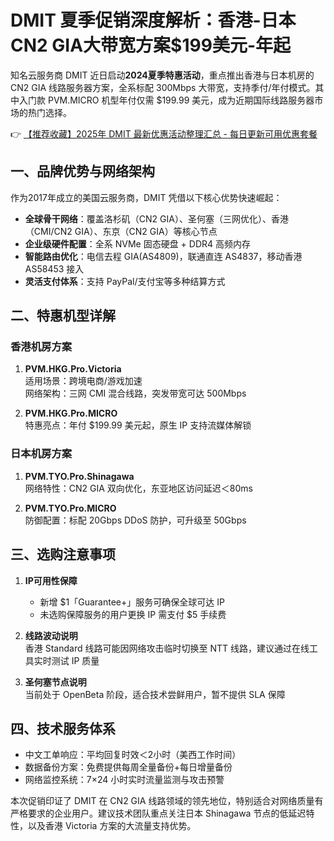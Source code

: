 # DMIT 夏季促销深度解析：香港-日本CN2 GIA大带宽方案$199美元-年起

知名云服务商 DMIT 近日启动**2024夏季特惠活动**，重点推出香港与日本机房的 CN2 GIA 线路服务器方案，全系标配 300Mbps 大带宽，支持季付/年付模式。其中入门款 PVM.MICRO 机型年付仅需 $199.99 美元，成为近期国际线路服务器市场的热门选择。

👉 [【推荐收藏】2025年 DMIT 最新优惠活动整理汇总 - 每日更新可用优惠套餐](https://bit.ly/dmit_coupon)

## 一、品牌优势与网络架构
作为2017年成立的美国云服务商，DMIT 凭借以下核心优势快速崛起：
- **全球骨干网络**：覆盖洛杉矶（CN2 GIA）、圣何塞（三网优化）、香港（CMI/CN2 GIA）、东京（CN2 GIA）等核心节点
- **企业级硬件配置**：全系 NVMe 固态硬盘 + DDR4 高频内存
- **智能路由优化**：电信去程 GIA(AS4809)，联通直连 AS4837，移动香港 AS58453 接入
- **灵活支付体系**：支持 PayPal/支付宝等多种结算方式

## 二、特惠机型详解
### 香港机房方案
1. **PVM.HKG.Pro.Victoria**  
   适用场景：跨境电商/游戏加速  
   网络架构：三网 CMI 混合线路，突发带宽可达 500Mbps

2. **PVM.HKG.Pro.MICRO**  
   特惠亮点：年付 $199.99 美元起，原生 IP 支持流媒体解锁

### 日本机房方案
1. **PVM.TYO.Pro.Shinagawa**  
   网络特性：CN2 GIA 双向优化，东亚地区访问延迟＜80ms

2. **PVM.TYO.Pro.MICRO**  
   防御配置：标配 20Gbps DDoS 防护，可升级至 50Gbps

## 三、选购注意事项
1. **IP可用性保障**  
   - 新增 $1「Guarantee+」服务可确保全球可达 IP
   - 未选购保障服务的用户更换 IP 需支付 $5 手续费

2. **线路波动说明**  
   香港 Standard 线路可能因网络攻击临时切换至 NTT 线路，建议通过在线工具实时测试 IP 质量

3. **圣何塞节点说明**  
   当前处于 OpenBeta 阶段，适合技术尝鲜用户，暂不提供 SLA 保障

## 四、技术服务体系
- 中文工单响应：平均回复时效＜2小时（美西工作时间）
- 数据备份方案：免费提供每周全量备份+每日增量备份
- 网络监控系统：7×24 小时实时流量监测与攻击预警

本次促销印证了 DMIT 在 CN2 GIA 线路领域的领先地位，特别适合对网络质量有严格要求的企业用户。建议技术团队重点关注日本 Shinagawa 节点的低延迟特性，以及香港 Victoria 方案的大流量支持优势。